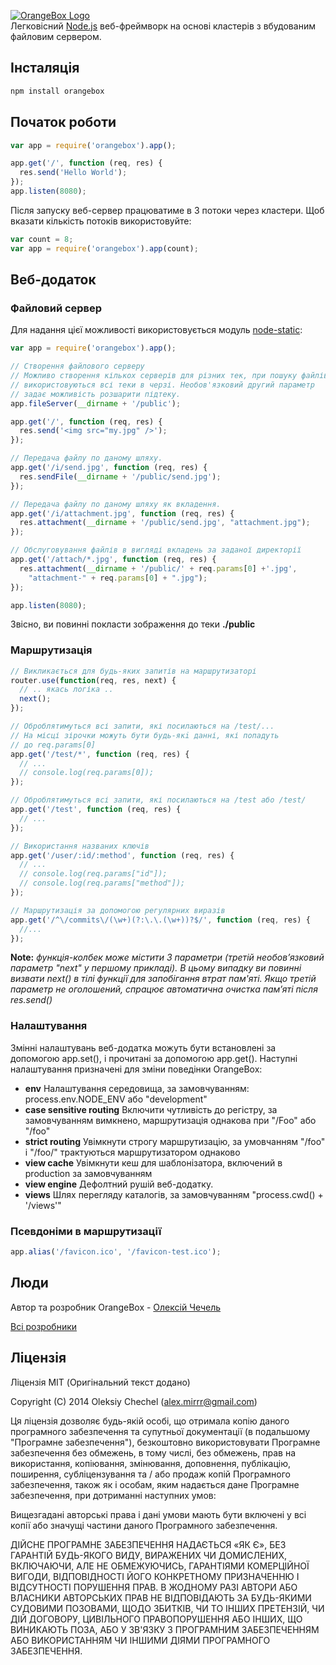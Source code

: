 [![OrangeBox Logo](http://msrv.su/i/OrangeBox.png)](https://github.com/mirrr/orangebox)   
Легковісний [Node.js](http://nodejs.org) веб-фреймворк на основі кластерів з вбудованим файловим сервером.
   
   

## Інсталяція   
```bash
npm install orangebox
```
   


## Початок роботи
```js
var app = require('orangebox').app();

app.get('/', function (req, res) {
  res.send('Hello World');
});
app.listen(8080);
```
   

Після запуску веб-сервер працюватиме в 3 потоки через кластери. Щоб вказати кількість потоків використовуйте:   

```js
var count = 8;
var app = require('orangebox').app(count);
```
    
    



## Веб-додаток    
   
### Файловий сервер
Для надання цієї можливості використовується модуль [node-static](https://github.com/cloudhead/node-static):
```js
var app = require('orangebox').app();

// Створення файлового серверу
// Можливо створення кількох серверів для різних тек, при пошуку файлів 
// використовуються всі теки в черзі. Необов'язковий другий параметр
// задає можливість розшарити підтеку.
app.fileServer(__dirname + '/public');

app.get('/', function (req, res) {
  res.send('<img src="my.jpg" />');
});

// Передача файлу по даному шляху.
app.get('/i/send.jpg', function (req, res) {
  res.sendFile(__dirname + '/public/send.jpg');
});

// Передача файлу по даному шляху як вкладення. 
app.get('/i/attachment.jpg', function (req, res) {
  res.attachment(__dirname + '/public/send.jpg', "attachment.jpg");
});

// Обслуговування файлів в вигляді вкладень за заданої директорії
app.get('/attach/*.jpg', function (req, res) {
  res.attachment(__dirname + '/public/' + req.params[0] +'.jpg', 
    "attachment-" + req.params[0] + ".jpg");
});

app.listen(8080);
```
Звісно, ви повинні покласти зображення до теки **./public**   
    
    
    
### Маршрутизація

```js
// Викликається для будь-яких запитів на маршрутизаторі
router.use(function(req, res, next) {
  // .. якась логіка ..
  next();
});

// Оброблятимуться всі запити, які посилаються на /test/...
// На місці зірочки можуть бути будь-якi данні, які попадуть
// до req.params[0]
app.get('/test/*', function (req, res) {
  // ...
  // console.log(req.params[0]);
});

// Оброблятимуться всі запити, які посилаються на /test або /test/
app.get('/test', function (req, res) {
  // ...
});

// Використання названих ключів
app.get('/user/:id/:method', function (req, res) {
  // ...
  // console.log(req.params["id"]);
  // console.log(req.params["method"]);
});

// Маршрутизація за допомогою регулярних виразів
app.get('/^\/commits\/(\w+)(?:\.\.(\w+))?$/', function (req, res) {
  //...
});
```
**Note:** *функція-колбек може містити 3 параметри (третій необов’язковий параметр "next" у першому прикладі). В цьому випадку ви повинні визвати next() в тілі функції для запобігання втрат пам'яті. Якщо третій параметр не оголошений, спрацює автоматична очистка пам’яті після res.send()*
   

### Налаштування
Змінні налаштувань веб-додатка можуть бути встановлені ​​за допомогою app.set(), і прочитані за допомогою app.get(). Наступні налаштування призначені для зміни поведінки OrangeBox:

* **env** Налаштування середовища, за замовчуванням: process.env.NODE_ENV або "development"
* **case sensitive routing** Включити чутливість до регістру, за замовчуванням вимкнено, маршрутизація однакова при "/Foo" або "/foo"
* **strict routing** Увімкнути строгу маршрутизацію, за умовчанням "/foo" і "/foo/" трактуються маршрутизатором однаково
* **view cache** Увімкнути кеш для шаблонізатора, включений в production за замовчуванням
* **view engine** Дефолтний рушій веб-додатку. 
* **views** Шлях перегляду каталогів, за замовчуванням "process.cwd() + '/views'"   
   
   
### Псевдоніми в маршрутизації

```js
app.alias('/favicon.ico', '/favicon-test.ico');
```
   
   
   
## Люди

Автор та розробник OrangeBox - [Олексій Чечель](https://github.com/mirrr)   
   
[Всі розробники](https://github.com/mirrr/orangebox/graphs/contributors)   
   
   
   
## Ліцензія
   
Ліцензія MIT (Оригінальний текст додано)
   
Copyright (C) 2014 Oleksiy Chechel (alex.mirrr@gmail.com)   
   
Ця ліцензія дозволяє будь-якій особі, що отримала копію даного програмного забезпечення та супутньої документації (в подальшому "Програмне забезпечення"), безкоштовно використовувати Програмне забезпечення без обмежень, в тому числі, без обмежень, прав на використання, копіювання, змінювання, доповнення, публікацію, поширення, субліцензування та / або продаж копій Програмного забезпечення, також як і особам, яким надається дане Програмне забезпечення, при дотриманні наступних умов:

Вищезгадані авторські права і дані умови мають бути включені у всі копії або значущі частини даного Програмного забезпечення.

ДІЙСНЕ ПРОГРАМНЕ ЗАБЕЗПЕЧЕННЯ НАДАЄТЬСЯ «ЯК Є», БЕЗ ГАРАНТІЙ БУДЬ-ЯКОГО ВИДУ, ВИРАЖЕНИХ ЧИ ДОМИСЛЕНИХ, ВКЛЮЧАЮЧИ, АЛЕ НЕ ОБМЕЖУЮЧИСЬ, ГАРАНТІЯМИ КОМЕРЦІЙНОЇ ВИГОДИ, ВІДПОВІДНОСТІ ЙОГО КОНКРЕТНОМУ ПРИЗНАЧЕННЮ І ВІДСУТНОСТІ ПОРУШЕННЯ ПРАВ. В ЖОДНОМУ РАЗІ АВТОРИ АБО ВЛАСНИКИ АВТОРСЬКИХ ПРАВ НЕ ВІДПОВІДАЮТЬ ЗА БУДЬ-ЯКИМИ СУДОВИМИ ПОЗОВАМИ, ЩОДО ЗБИТКІВ, ЧИ ТО ІНШИХ ПРЕТЕНЗІЙ, ЧИ ДІЙ ДОГОВОРУ, ЦИВІЛЬНОГО ПРАВОПОРУШЕННЯ АБО ІНШИХ, ЩО ВИНИКАЮТЬ ПОЗА, АБО У ЗВ'ЯЗКУ З ПРОГРАМНИМ ЗАБЕЗПЕЧЕННЯМ АБО ВИКОРИСТАННЯМ ЧИ ІНШИМИ ДІЯМИ ПРОГРАМНОГО ЗАБЕЗПЕЧЕННЯ.
